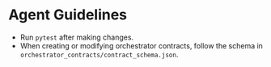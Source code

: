 # Agent Guidelines

- Run `pytest` after making changes.
- When creating or modifying orchestrator contracts, follow the schema in `orchestrator_contracts/contract_schema.json`.
